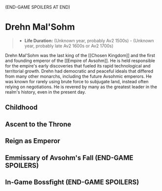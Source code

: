 (END-GAME SPOILERS AT END)

# Drehn Mal'Sohm
> - **Life Duration:** (Unknown year, probably Av2 1500s) - (Unknown year, probably late Av2 1600s or Av2 1700s)

Drehn Mal'Sohm was the last king of the [[Chosen Kingdom]] and the first and founding emperor of the [[Empire of Avsohm]]. He is held responsible for the empire's early discoveries that fueled its rapid technological and territorial growth. Drehn had democratic and peaceful ideals that differed from many other monarchs, including the future Avsohmic emperors. He was known for rarely using brute force to subjugate land, instead often relying on negotiations. He is revered by many as the greatest leader in the realm's history, even in the present day.

## Childhood

## Ascent to the Throne

## Reign as Emperor

## Emmissary of Avsohm's Fall (END-GAME SPOILERS)

## In-Game Bossfight (END-GAME SPOILERS)

